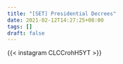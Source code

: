 ```yaml
---
title: "[SET] Presidential Decrees"
date: 2021-02-12T14:27:25+08:00
tags: []
draft: false
---
```

{{< instagram CLCCrohH5YT >}}
